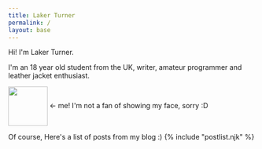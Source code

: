 ```yaml
---
title: Laker Turner
permalink: /
layout: base
---
```


Hi! I'm <a style="text-decoration: none;" href="https://laker.tech" class="h-card" rel="me">Laker Turner</a>.

<p class="p-note">I'm an 18 year old student from the UK, writer, amateur programmer and leather jacket enthusiast.</p>

<img class="u-photo" style="vertical-align:middle" src="/cdn/image/hat.jpg" height=80 width=80> <- me! I'm not a fan of showing my face, sorry :D

Of course, Here's a list of posts from my blog :)
{% include "postlist.njk" %}
